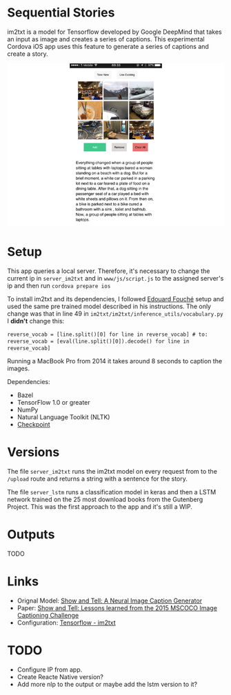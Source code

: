#  Sequential Stories

im2txt is a model for Tensorflow developed by Google DeepMind that takes an input as image and creates a series of captions. This experimental Cordova iOS app uses this feature to generate a series of captions and create a story.

![demo](uploads/demo.jpg)

# Setup

This app queries a local server. Therefore, it's necessary to change the current ip in `server_im2txt` and in `www/js/script.js` to the assigned server's ip and then run `cordova prepare ios`

To install im2txt and its dependencies, I followed [Edouard Fouché](https://edouardfouche.com/Fun-with-Tensorflow-im2txt/) setup and used the same pre trained model described in his instructions. The only change was that in line 49 in `im2txt/im2txt/inference_utils/vocabulary.py` I <b>didn't</b> change this:

```
reverse_vocab = [line.split()[0] for line in reverse_vocab] # to:
reverse_vocab = [eval(line.split()[0]).decode() for line in reverse_vocab]
```
Running a MacBook Pro from 2014 it takes around 8 seconds to caption the images.

Dependencies:
 - Bazel
 - TensorFlow 1.0 or greater
 - NumPy
 - Natural Language Toolkit (NLTK)
 - [Checkpoint](https://drive.google.com/file/d/0B_qCJ40uBfjEWVItOTdyNUFOMzg/view)

# Versions

The file `server_im2txt` runs the im2txt model on every request from to the `/upload` route and returns a string with a sentence for the story.

The file `server_lstm` runs a classification model in keras and then a LSTM network trained on the 25 most download books from the Gutenberg Project. This was the first approach to the app and it's still a WIP.

# Outputs

TODO


# Links
- Orignal Model: [Show and Tell: A Neural Image Caption Generator](https://github.com/tensorflow/models/tree/master/im2txt)
- Paper: [Show and Tell: Lessons learned from the 2015 MSCOCO Image Captioning Challenge](https://arxiv.org/abs/1609.06647)
- Configuration: [Tensorflow - im2txt](https://edouardfouche.com/Fun-with-Tensorflow-im2txt/)

# TODO

- Configure IP from app.
- Create Reacte Native version?
- Add more nlp to the output or maybe add the lstm version to it?
